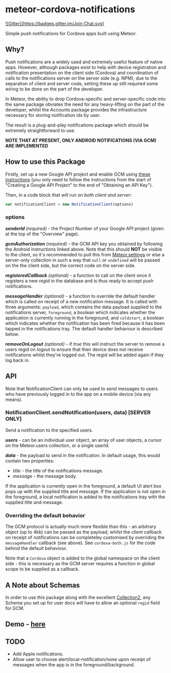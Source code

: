 meteor-cordova-notifications
============================
[![Gitter](https://badges.gitter.im/Join Chat.svg)](https://gitter.im/richsilv/meteor-cordova-notifications?utm_source=badge&utm_medium=badge&utm_campaign=pr-badge&utm_content=badge)

Simple push notifications for Cordova apps built using Meteor.

## Why?

Push notifications are a widely used and extremely useful feature of native apps. However, although packages exist to help with device registration and notification presentation on the client side (Cordova) and coordination of calls to the notifications server on the server side (e.g. NPM), due to the separation of client and server code, setting these up still required some wiring to be done on the part of the developer.

In Meteor, the ability to drop Cordova-specific and server-specific code into the same package obviates the need for any heavy-lifting on the part of the developer, whilst the Accounts package provides the infrastructure necessary for storing notification ids by user.

The result is a plug-and-play notifications package which should be extremely straightforward to use.

**NOTE THAT AT PRESENT, ONLY ANDROID NOTIFICATIONS (VIA GCM) ARE IMPLEMENTED**

## How to use this Package

Firstly, set up a new Google API project and enable GCM using [these instructions](https://developer.android.com/google/gcm/gs.html) (you only need to follow the instructions from the start of  "Creating a Google API Project" to the end of "Obtaining an API Key").

Then, in a code block that will run on *both client and server*:

```javascript
var notificationClient = new NotificationClient(options)
```

### options

*__senderId__ (required)* - the Project Number of your Google API project (given at the top of the "Overview" page).

*__gcmAuthorization__ (required)* - the GCM API key you obtained by following the Android instructions linked above.  Note that this should **NOT** be visible to the client, so it's recommended to pull this from [Meteor.settings](https://docs.meteor.com/#/full/meteordeploy) or else a server-only collection in such a way that `null` or `undefined` will be passed on the the client side, but the correct code on the server side.

*__registeredCallback__ (optional)* - a function to call on the client once it registers a new *regid* in the database and is thus ready to accept push notifications.

*__messageHandler__ (optional)* - a function to override the default handler which is called on receipt of a new notification message.  It is called with three arguments: `payload`, which contains the data payload supplied to the notifications server, `foreground`, a boolean which indicates whether the application is currently running in the foreground, and `coldstart`, a boolean which indicates whether the notification has been fired because it has been tapped in the notifications tray.  The default handler behaviour is described below.

*__removeOnLogout__ (optional)* - if *true* this will instruct the server to remove a users regid on logout to ensure that their device does not receive notifications whilst they're logged out.  The regid will be added again if they log back in.

## API

Note that NotificationClient can only be used to send messages to users who have previously logged in to the app on a mobile device (via any means).

### NotificationClient.sendNotification(users, data) [SERVER ONLY]

Send a notification to the specified users.

*__users__* - can be an individual user object, an array of user objects, a cursor on the Meteor.users collection, or a single userId.

*__data__* - the payload to send in the notification.  In default usage, this would contain two properties:

* *title* - the title of the notifications message.
* *message* - the message body.

If the application is currently open in the foreground, a default UI alert box pops up with the supplied title and message.  If the application is not open in the foreground, a local notification is added to the notifications tray with the supplied title and message.

### Overriding the default behavior

The GCM protocol is actually much more flexible than this - an arbitrary object (up to 4kb) can be passed as the payload, whilst the client callback on receipt of notifications can be completeley customised by overriding the `messageHandler` callback (see above).  See `cordova-both.js` for the code behind the default behaviour.

Note that a `Cordova` object is added to the global namespace on the client side - this is necessary as the GCM server requires a function in global scope to be supplied as a callback.

## A Note about Schemas

In order to use this package along with the excellent [Collection2](https://github.com/aldeed/meteor-collection2), any Schema you set up for user docs will have to allow an optional `regid` field for GCM.

## Demo - [here](https://github.com/richsilv/cordova-notifications-demo)

## TODO

* Add Apple notifications.
* Allow user to choose alert/local-notification/none upon receipt of messages when the app is in the foreground/background.
